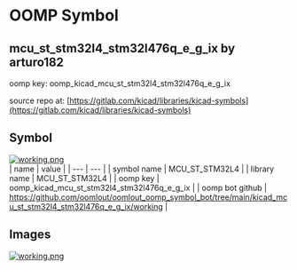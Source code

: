 # OOMP Symbol  
## mcu_st_stm32l4_stm32l476q_e_g_ix  by arturo182  
  
oomp key: oomp_kicad_mcu_st_stm32l4_stm32l476q_e_g_ix  
  
source repo at: [https://gitlab.com/kicad/libraries/kicad-symbols](https://gitlab.com/kicad/libraries/kicad-symbols)  
## Symbol  
  
[![working.png](working_600.png)](working.png)  
| name | value | 
| --- | --- | 
| symbol name | MCU_ST_STM32L4 | 
| library name | MCU_ST_STM32L4 | 
| oomp key | oomp_kicad_mcu_st_stm32l4_stm32l476q_e_g_ix | 
| oomp bot github | https://github.com/oomlout/oomlout_oomp_symbol_bot/tree/main/kicad_mcu_st_stm32l4_stm32l476q_e_g_ix/working | 
## Images  
  
[![working.png](working_140.png)](working.png)  
